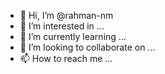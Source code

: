 - 👋 Hi, I’m @rahman-nm
- 👀 I’m interested in ...
- 🌱 I’m currently learning ...
- 💞️ I’m looking to collaborate on ...
- 📫 How to reach me ...

<!---
rahman-nm/rahman-nm is a ✨ special ✨ repository because its `README.md` (this file) appears on your GitHub profile.
You can click the Preview link to take a look at your changes.
--->
